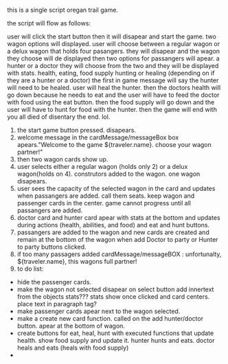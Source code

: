 this is a single script oregan trail game. 

the script will flow as follows:

user will click the start button then it will disapear and start the game.
two wagon options will displayed.
user will choose between a regular wagon or a delux wagon that holds four pasangers. they will disapear and the wagon they choose will de displayed
then two options for passangers will apear. a hunter or a doctor
they will choose from the two and they will be displayed with stats. health, eating, food supply hunting or healing (depending on if they are a hunter or a doctor)
the first in game message will say the hunter will need to be healed.
user will heal the hunter.
then the doctors health will go down because he needs to eat and the user will have to feed the doctor with food using the eat button.
then the food supply will go down and the user will have to hunt for food with the hunter.
then the game will end with you all died of disentary the end. lol.

1. the start game button pressed. disapears.
2. welcome message in the cardMessage/messageBox box apears."Welcome to the game ${traveler.name}. choose your wagon partner!"
3. then two wagon cards show up.
4. user selects either a regular wagon (holds only 2) or a delux wagon(holds on 4). construtors added to the wagon. one wagon disapears.
5. user sees the capacity of the selected wagon in the card and updates when passangers are added. call them seats. keep wagon and passenger cards in the center. game cannot progress until all passangers are added. 
6. doctor card and hunter card apear with stats at the bottom and updates during actions (health, abilities, and food) and eat and hunt buttons.
7. passangers are added to the wagon and new cards are created and remain at the bottom of the wagon when add Doctor to party or Hunter to party buttons clicked. 
8. if too many passagers added cardMessage/messageBOX : unfortunalty, ${traveler.name}, this wagons full partner!
9. to do list:
 - hide the passenger cards. 
 - make the wagon not selected disapear on select button add innertext from the objects stats??? stats show once clicked and card centers. place text in paragraph tag?
 - make passenger cards apear next to the wagon selected. 
 - make a create new card function. called on the add hunter/doctor button. apear at the bottom of wagon.
 - create buttons for eat, heal, hunt with executed functions that update health. show food supply and update it. hunter hunts and eats. doctor heals and eats (heals with food supply) 
 - 